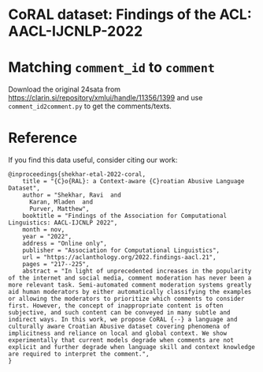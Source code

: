 # CoRAL dataset: Findings of the ACL: AACL-IJCNLP-2022


# Matching `comment_id` to `comment`

Download the original 24sata from https://clarin.si/repository/xmlui/handle/11356/1399 and use `comment_id2comment.py` to get the comments/texts.  

# Reference

If you find this data useful, consider citing our work:

```
@inproceedings{shekhar-etal-2022-coral,
    title = "{C}o{RAL}: a Context-aware {C}roatian Abusive Language Dataset",
    author = "Shekhar, Ravi  and
      Karan, Mladen  and
      Purver, Matthew",
    booktitle = "Findings of the Association for Computational Linguistics: AACL-IJCNLP 2022",
    month = nov,
    year = "2022",
    address = "Online only",
    publisher = "Association for Computational Linguistics",
    url = "https://aclanthology.org/2022.findings-aacl.21",
    pages = "217--225",
    abstract = "In light of unprecedented increases in the popularity of the internet and social media, comment moderation has never been a more relevant task. Semi-automated comment moderation systems greatly aid human moderators by either automatically classifying the examples or allowing the moderators to prioritize which comments to consider first. However, the concept of inappropriate content is often subjective, and such content can be conveyed in many subtle and indirect ways. In this work, we propose CoRAL {--} a language and culturally aware Croatian Abusive dataset covering phenomena of implicitness and reliance on local and global context. We show experimentally that current models degrade when comments are not explicit and further degrade when language skill and context knowledge are required to interpret the comment.",
}
```
